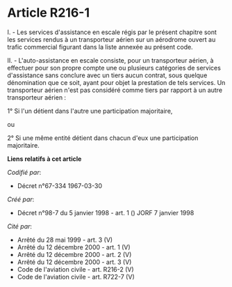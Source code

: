 # Article R216-1

I. - Les services d'assistance en escale régis par le présent chapitre sont les services rendus à un transporteur aérien sur
un aérodrome ouvert au trafic commercial figurant dans la liste annexée au présent code.

II. - L'auto-assistance en escale consiste, pour un transporteur aérien, à effectuer pour son propre compte une ou plusieurs
catégories de services d'assistance sans conclure avec un tiers aucun contrat, sous quelque dénomination que ce soit, ayant
pour objet la prestation de tels services. Un transporteur aérien n'est pas considéré comme tiers par rapport à un autre
transporteur aérien :

1° Si l'un détient dans l'autre une participation majoritaire,

ou

2° Si une même entité détient dans chacun d'eux une participation majoritaire.

**Liens relatifs à cet article**

_Codifié par_:

  - Décret n°67-334 1967-03-30

_Créé par_:

  - Décret n°98-7 du 5 janvier 1998 - art. 1 () JORF 7 janvier 1998

_Cité par_:

  - Arrêté du 28 mai 1999 - art. 3 (V)
  - Arrêté du 12 décembre 2000 - art. 1 (V)
  - Arrêté du 12 décembre 2000 - art. 2 (V)
  - Arrêté du 12 décembre 2000 - art. 3 (V)
  - Code de l'aviation civile - art. R216-2 (V)
  - Code de l'aviation civile - art. R722-7 (V)
